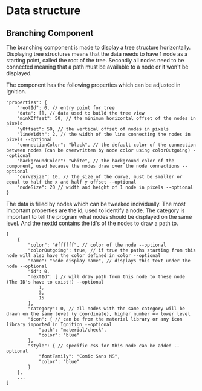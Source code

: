 # Data structure

## Branching Component

The branching component is made to display a tree structure horizontally. Displaying tree structures means that the data needs to have 1 node as a starting point, called the root of the tree. Secondly all nodes need to be connected meaning that a path must be available to a node or it won't be displayed.

The component has the following properties which can be adjusted in Ignition.

```JSON5
"properties": {
    "rootId": 0, // entry point for tree
    "data": [], // data used to build the tree view
    "minXOffset": 50, // the minimum horizontal offset of the nodes in pixels
    "yOffset": 50, // the vertical offset of nodes in pixels
    "lineWidth": 2, // the width of the line connecting the nodes in pixels --optional
    "connectionColor": "black", // the default color of the connection between nodes (can be overwritten by node color using colorOutgoing) --optional
    "backgroundColor": "white", // the background color of the component, used because the nodes draw over the node connections --optional
    "curveSize": 10, // the size of the curve, must be smaller or equal to half the x and half y offset --optional
    "nodeSize": 20 // width and height of 1 node in pixels --optional
}
```

The data is filled by nodes which can be tweaked individually. The most important properties are the id, used to identify a node. The category is important to tell the program what nodes should be displayed on the same level. And the nextId contains the id's of the nodes to draw a path to.

```JSON5
[
    {
        "color": "#ffffff", // color of the node --optional
        "colorOutgoing": true, // if true the paths starting from this node will also have the color defined in color --optional
        "name": "node display name", // displays this text under the node --optional
        "id": 0,
        "nextId": [ // will draw path from this node to these node (The ID's have to exist!) --optional
            1,
            3,
            15
        ],
        "category": 0, // all nodes with the same category will be drawn on the same level (y coordinate), higher number => lower level
        "icon": { // can be from the material library or any icon library imported in Ignition --optional
            "path": "material/check",
            "color": "blue"
        },
        "style": { // specific css for this node can be added --optional
            "fontFamily": "Comic Sans MS",
            "color": "blue"
        }
    },
    ...
]
```

